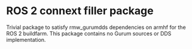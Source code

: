 # ROS 2 connext filler package

Trivial package to satisfy rmw_gurumdds dependencies on armhf for the ROS 2 buildfarm.
This package contains no Gurum sources or DDS implementation.

